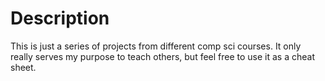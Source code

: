# Description

This is just a series of projects from different comp sci courses. It only really serves my purpose to teach others, but
feel free to use it as a cheat sheet.
